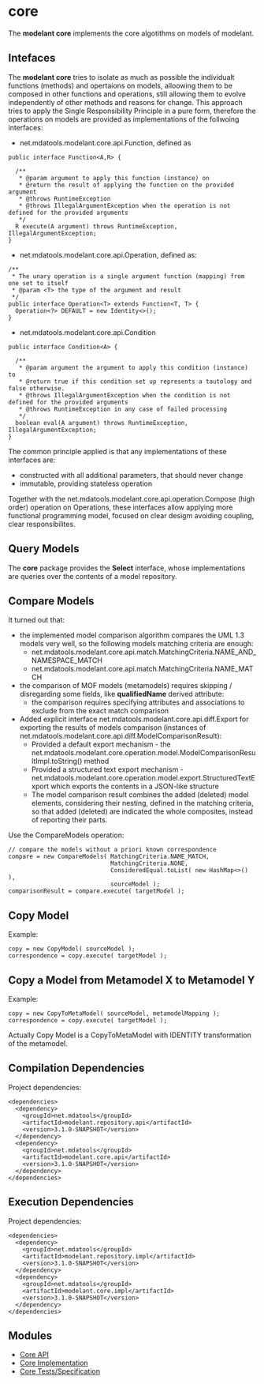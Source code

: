 core
=====

The **modelant core** implements the core algotithms on models of modelant.

<!-- MACRO{toc} -->

Intefaces
---------

The **modelant core** tries to isolate as much as possible the individualt functions (methods) and opertaions on models, alloowing them to be composed in other functions and operations, still allowing them to evolve independently of other methods and reasons for change. This approach tries to apply the Single Responsibility Principle in a pure form, therefore the operations on models are provided as implementations of the follwoing interfaces:

* net.mdatools.modelant.core.api.Function, defined as
```
public interface Function<A,R> {

  /**
   * @param argument to apply this function (instance) on
   * @return the result of applying the function on the provided argument
   * @throws RuntimeException
   * @throws IllegalArgumentException when the operation is not defined for the provided arguments
   */
  R execute(A argument) throws RuntimeException, IllegalArgumentException;
}
```
* net.mdatools.modelant.core.api.Operation, defined as:
```
/**
 * The unary operation is a single argument function (mapping) from one set to itself
 * @param <T> the type of the argument and result
 */
public interface Operation<T> extends Function<T, T> {
  Operation<?> DEFAULT = new Identity<>();
}
```
* net.mdatools.modelant.core.api.Condition 
```
public interface Condition<A> {

  /**
   * @param argument the argument to apply this condition (instance) to
   * @return true if this condition set up represents a tautology and false otherwise.
   * @throws IllegalArgumentException when the condition is not defined for the provided arguments
   * @throws RuntimeException in any case of failed processing
   */
  boolean eval(A argument) throws RuntimeException, IllegalArgumentException;
}
```

The common principle applied is that any implementations of these interfaces are:

* constructed with all additional parameters, that should never change
* immutable, providing stateless operation

Together with the net.mdatools.modelant.core.api.operation.Compose (high order) operation on Operations, these interfaces allow applying more functional programming model, focused on clear desigm avoiding coupling, clear responsibilites. 

Query Models
-----

The **core** package provides the **Select** interface, whose implementations are queries over the contents of a model repository.  

Compare Models
-----

It turned out that:

  * the implemented model comparison algorithm compares the UML 1.3 models very well, so the following models matching criteria are enough:
    * net.mdatools.modelant.core.api.match.MatchingCriteria.NAME_AND_NAMESPACE_MATCH
    * net.mdatools.modelant.core.api.match.MatchingCriteria.NAME_MATCH
  * the comparison of MOF models (metamodels) requires skipping / disregarding some fields, like **qualifiedName** derived attribute:
    * the comparison requires specifying attributes and associations to exclude from the exact match comparison 
  * Added explicit interface net.mdatools.modelant.core.api.diff.Export for exporting the results of models comparison (instances of net.mdatools.modelant.core.api.diff.ModelComparisonResult):
    * Provided a default export mechanism - the net.mdatools.modelant.core.operation.model.ModelComparisonResultImpl.toString() method
    * Provided a structured text export mechanism - net.mdatools.modelant.core.operation.model.export.StructuredTextExport which exports the contents in a JSON-like structure
    * The model comparison result combines the added (deleted) model elements, considering their nesting, defined  in the matching criteria, so that added (deleted) are indicated the whole composites, instead of reporting  their parts.

Use the CompareModels operation:

```
// compare the models without a priori known correspondence
compare = new CompareModels( MatchingCriteria.NAME_MATCH,
                             MatchingCriteria.NONE,
                             ConsideredEqual.toList( new HashMap<>() ),
                             sourceModel );
comparisonResult = compare.execute( targetModel );
```

Copy Model
-----

Example:
```
copy = new CopyModel( sourceModel );
correspondence = copy.execute( targetModel );
```
Copy a Model from Metamodel X to Metamodel Y
-----

Example:
```
copy = new CopyToMetaModel( sourceModel, metamodelMapping );
correspondence = copy.execute( targetModel );
```
Actually Copy Model is a CopyToMetaModel with IDENTITY transformation of the metamodel.

Compilation Dependencies
-----

Project dependencies:

```
<dependencies>  
  <dependency>
    <groupId>net.mdatools</groupId>
    <artifactId>modelant.repository.api</artifactId>
    <version>3.1.0-SNAPSHOT</version>
  </dependency>
  <dependency>
    <groupId>net.mdatools</groupId>
    <artifactId>modelant.core.api</artifactId>
    <version>3.1.0-SNAPSHOT</version>
  </dependency>    
</dependencies>  
```
Execution Dependencies
-----

Project dependencies:
```
<dependencies>  
  <dependency>
    <groupId>net.mdatools</groupId>
    <artifactId>modelant.repository.impl</artifactId>
    <version>3.1.0-SNAPSHOT</version>
  </dependency>
  <dependency>
    <groupId>net.mdatools</groupId>
    <artifactId>modelant.core.impl</artifactId>
    <version>3.1.0-SNAPSHOT</version>
  </dependency>    
</dependencies>
```

Modules
-------

* [Core API](modelant.core.api/index.html)
* [Core Implementation](modelant.core.impl/index.html)
* [Core Tests/Specification](modelant.core.test/index.html)
